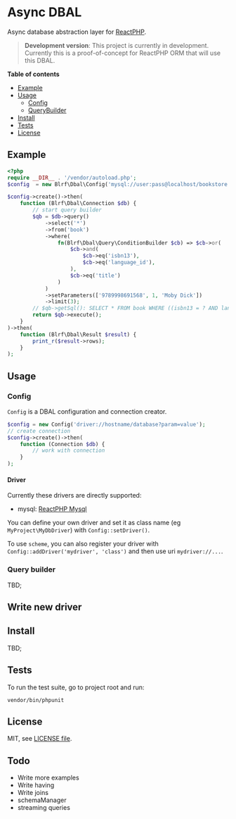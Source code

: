 # Async DBAL

Async database abstraction layer for [ReactPHP](https://reactphp.org/).

> **Development version**: This project is currently in development.
> Currently this is a proof-of-concept for ReactPHP ORM that will use this DBAL.

**Table of contents**

* [Example](#example)
* [Usage](#usage)
  * [Config](#config)
  * [QueryBuilder](#querybuilder)
* [Install](#install)
* [Tests](#tests)
* [License](#license)

## Example

```php
<?php
require __DIR__ . '/vendor/autoload.php';
$config  = new Blrf\Dbal\Config('mysql://user:pass@localhost/bookstore');

$config->create()->then(
    function (Blrf\Dbal\Connection $db) {
        // start query builder
        $qb = $db->query()
            ->select('*')
            ->from('book')
            ->where(
                fn(Blrf\Dbal\Query\ConditionBuilder $cb) => $cb->or(
                    $cb->and(
                        $cb->eq('isbn13'),
                        $cb->eq('language_id'),
                    ),
                    $cb->eq('title')
                )
            )
            ->setParameters(['9789998691568', 1, 'Moby Dick'])
            ->limit(3);
        // $qb->getSql(): SELECT * FROM book WHERE ((isbn13 = ? AND language_id = ?) OR title = ?) LIMIT 3
        return $qb->execute();
    }
)->then(
    function (Blrf\Dbal\Result $result) {
        print_r($result->rows);
    }
);
```

## Usage

### Config

`Config` is a DBAL configuration and connection creator.

```php
$config = new Config('driver://hostname/database?param=value');
// create connection
$config->create()->then(
    function (Connection $db) {
        // work with connection
    }
);
```

#### Driver

Currently these drivers are directly supported:

- mysql: [ReactPHP Mysql](https://github.com/friends-of-reactphp/mysql/)

You can define your own driver and set it as class name (eg `MyProject\MyDbDriver`) with `Config::setDriver()`.

To use `scheme`, you can also register your driver with `Config::addDriver('mydriver', 'class')` and then use uri `mydriver://...`.

### Query builder

TBD;

## Write new driver

## Install

TBD;

## Tests

To run the test suite, go to project root and run:

```
vendor/bin/phpunit
```

## License

MIT, see [LICENSE file](LICENSE).

## Todo

- Write more examples
- Write having
- Write joins
- schemaManager
- streaming queries
